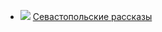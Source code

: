 * ![](/books/prose_rus_classic/Лев%20Николаевич%20Толстой/Севастопольские%20рассказы.jpg) [Севастопольские рассказы](/books/prose_rus_classic/Лев%20Николаевич%20Толстой/Севастопольские%20рассказы)